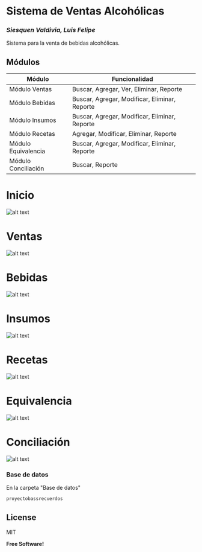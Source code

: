 # Sistema de Ventas Alcohólicas
### _Siesquen Valdivia, Luis Felipe_

Sistema para la venta de bebidas alcohólicas.

## Módulos

| Módulo | Funcionalidad |
| ------ | ------ |
| Módulo Ventas | Buscar, Agregar, Ver, Eliminar, Reporte |
| Módulo Bebidas | Buscar, Agregar, Modificar, Eliminar, Reporte |
| Módulo Insumos | Buscar, Agregar, Modificar, Eliminar, Reporte  |
| Módulo Recetas | Agregar, Modificar, Eliminar, Reporte |
| Módulo Equivalencia | Buscar, Agregar, Modificar, Eliminar, Reporte |
| Módulo Conciliación | Buscar, Reporte |

# Inicio
![alt text](https://i.ibb.co/dDqhTgs/Inicio.png)

# Ventas
![alt text](https://i.ibb.co/3fRtQQy/Ventas.png)

# Bebidas
![alt text](https://i.ibb.co/xL4qQgb/Bebidas.png)

# Insumos
![alt text](https://i.ibb.co/yYnYkvX/Insumos.png)

# Recetas
![alt text](https://i.ibb.co/YXCbMnQ/Recetas.png)

# Equivalencia
![alt text](https://i.ibb.co/fpQPpbM/Equivalencia.png)

# Conciliación
![alt text](https://i.ibb.co/q5z2BjH/Conciliaci-n.png)

### Base de datos
En la carpeta "Base de datos"

```sh
proyectobassrecuerdos
```

## License

MIT

**Free Software!**
